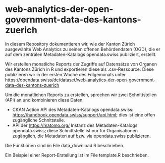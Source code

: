 # web-analytics-der-open-government-data-des-kantons-zuerich

In diesem Repository dokumentieren wir, wie der Kanton Zürich ausgewählte Web Analytics zu seinen offenen Behördendaten (OGD), die er auf dem zentralen Metadaten-Katalogs opendata.swiss publiziert, erstellt.

Wir erstellen monatliche Reports der Zugriffe auf Datensätze von Organen des Kantons Zürich in R und exportieren diese als .csv-Ressource. Diese publizieren wir in der ersten Woche des Folgemonats unter https://opendata.swiss/de/dataset/web-analytics-der-open-government-data-des-kantons-zuerich

Um die monatlichen Reports zu erstellen, sprechen wir zwei Schnittstellen (API) an und kombinieren diese Daten:
* CKAN Action API des Metadaten-Katalogs opendata.swiss: https://handbook.opendata.swiss/support/api.html; dies ist eine offen zugängliche Schnittstelle.
* API der https://matomo.org/ Instanz des Metadaten-Katalogs opendata.swiss; diese Schnittstelle ist nur für Organisationen zugänglich, die Metadaten auf bzw. via opendata.swiss publizieren.

Die Funktionen sind im File data_download.R beschrieben.

Ein Beispiel einer Report-Erstellung ist im File template.R beschrieben.
